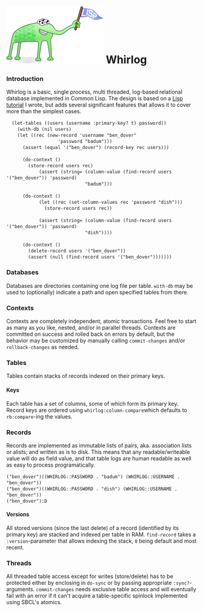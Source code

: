 # ![Lisp Mascot](lisp.png?raw=true) Whirlog

### Introduction
Whirlog is a basic, single process, multi threaded, log-based relational database implemented in Common Lisp.
The design is based on a [Lisp tutorial](https://github.com/codr7/whirlisp) I wrote, but adds several significant features that allows it to cover more than the simplest cases.

```
  (let-tables ((users (username :primary-key? t) password))
    (with-db (nil users)
	(let ((rec (new-record 'username "ben_dover"
			       'password "badum")))
	  (assert (equal '("ben_dover") (record-key rec users)))
	  
	  (do-context ()
	    (store-record users rec)
            (assert (string= (column-value (find-record users '("ben_dover")) 'password)
                             "badum")))
	  
	  (do-context ()
            (let ((rec (set-column-values rec 'password "dish")))
              (store-record users rec))

            (assert (string= (column-value (find-record users '("ben_dover")) 'password)
                             "dish"))))
	  
	  (do-context ()
	    (delete-record users '("ben_dover"))
	    (assert (null (find-record users '("ben_dover")))))))
```

### Databases
Databases are directories containing one log file per table. `with-db` may be used to (optionally) indicate a path and open specified tables from there.

### Contexts
Contexts are completely independent, atomic transactions. Feel free to start as many as you like, nested, and/or in parallel threads. Contexts are committed on success and rolled back on errors by default, but the behavior may be customized by manually calling `commit-changes` and/or `rollback-changes` as needed.

### Tables
Tables contain stacks of records indexed on their primary keys.

#### Keys
Each table has a set of columns, some of which form its primary key. Record keys are ordered using `whirlog:column-compare`which defaults to `rb:compare`-ing the values.

### Records
Records are implemented as immutable lists of pairs, aka. association lists or alists; and written as is to disk. This means that any readable/writeable value will do as field value, and that table logs are human readable as well as easy to process programatically.

```
("ben_dover")((WHIRLOG::PASSWORD . "badum") (WHIRLOG::USERNAME . "ben_dover"))
("ben_dover")((WHIRLOG::PASSWORD . "dish") (WHIRLOG::USERNAME . "ben_dover"))
("ben_dover"):D
```

#### Versions
All stored versions (since the last delete) of a record (identified by its primary key) are stacked and indexed per table in RAM. `find-record` takes a `:version`-parameter that allows indexing the stack, `0` being default and most recent.

### Threads
All threaded table access except for writes (store/delete) has to be protected either by enclosing in `do-sync` or by passing appropriate `:sync?`-arguments. `commit-changes` needs exclusive table access and will eventually fail with an error if it can't acquire a table-specific spinlock implemented using SBCL's atomics.